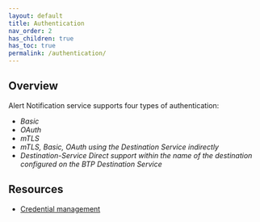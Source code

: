 ```yaml
---
layout: default
title: Authentication
nav_order: 2
has_children: true
has_toc: true
permalink: /authentication/
---
```


## Overview

Alert Notification service supports four types of authentication:

* _Basic_
* _OAuth_
* _mTLS_
* _mTLS, Basic, OAuth using the Destination Service indirectly_
* _Destination-Service Direct support within the name of the destination configured on the BTP Destination Service_
## Resources

* [Credential management](https://help.sap.com/viewer/5967a369d4b74f7a9c2b91f5df8e6ab6/Cloud/en-US/b90ed0f3a9604f8e844c73a78d5fad45.html)